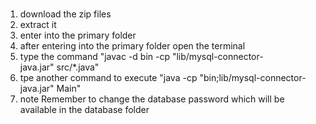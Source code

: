 #
1) download the zip files
2) extract it
3) enter into the primary folder
4) after entering into the primary folder open the terminal
5) type the command "javac -d bin -cp "lib/mysql-connector-java.jar" src/*.java"
6) tpe another command to execute "java -cp "bin;lib/mysql-connector-java.jar" Main"
7) 
   note
   Remember to change the database password which will be available in the database folder
   
